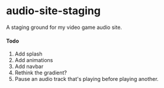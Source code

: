 # audio-site-staging
A staging ground for my video game audio site.

#### Todo
1.  Add splash
2.  Add animations
3.  Add navbar
4.  Rethink the gradient?
5.  Pause an audio track that's playing before playing another.
